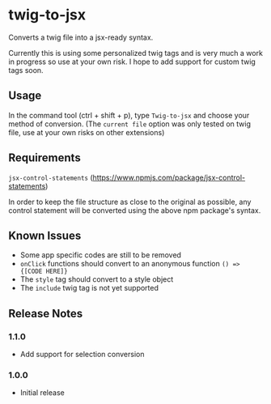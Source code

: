 # twig-to-jsx

Converts a twig file into a jsx-ready syntax.

Currently this is using some personalized twig tags and is very much a work in progress so use at your own risk. I hope to add support for custom twig tags soon.

## Usage

In the command tool (ctrl + shift + p), type `Twig-to-jsx` and choose your method of conversion. (The `current file` option was only tested on twig file, use at your own risks on other extensions)

## Requirements

`jsx-control-statements` (https://www.npmjs.com/package/jsx-control-statements)

In order to keep the file structure as close to the original as possible, any control statement will be converted using the above npm package's syntax.

## Known Issues

- Some app specific codes are still to be removed
- `onClick` functions should convert to an anonymous function `() => {[CODE HERE]}`
- The `style` tag should convert to a style object
- The `include` twig tag is not yet supported

## Release Notes

### 1.1.0

- Add support for selection conversion

### 1.0.0

- Initial release
